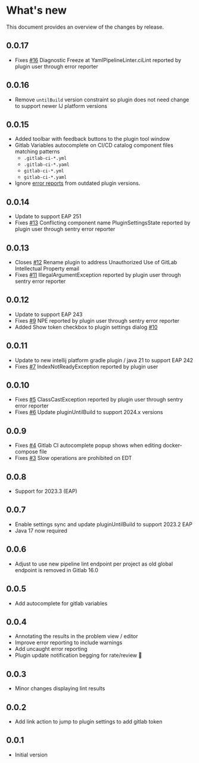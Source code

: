 What&apos;s new
=====
This document provides an overview of the changes by release.

0.0.17
------

- Fixes [\#16](https://gitlab.com/pablomxnl/gitlab-yaml-pipeline-lint/-/issues/16) Diagnostic Freeze at YamlPipelineLinter.ciLint reported by plugin user through error reporter

0.0.16
------

- Remove `untilBuild` version constraint so plugin does not need change to support newer IJ platform versions

0.0.15
------

- Added toolbar with feedback buttons to the plugin tool window
- Gitlab Variables autocomplete on CI/CD catalog component files matching patterns
    * `.gitlab-ci-*.yml`
    * `.gitlab-ci-*.yaml`
    * `gitlab-ci-*.yml`
    * `gitlab-ci-*.yaml`
- Ignore [error reports](https://plugins.jetbrains.com/plugin/19972-ci-pipeline-lint/docs/feedback.html#automatic-error-reporting) from outdated plugin versions.


0.0.14
------

- Update to support EAP 251
- Fixes [\#13](https://gitlab.com/pablomxnl/gitlab-yaml-pipeline-lint/issues/13) Conflicting component name PluginSettingsState reported by plugin user through sentry error reporter

0.0.13
------

- Closes [\#12](https://gitlab.com/pablomxnl/gitlab-yaml-pipeline-lint/-/issues/12) Rename plugin to address Unauthorized Use of GitLab Intellectual Property email
- Fixes [\#11](https://gitlab.com/pablomxnl/gitlab-yaml-pipeline-lint/-/issues/11) IllegalArgumentException reported by plugin user through sentry error reporter

0.0.12
------

- Update to support EAP 243
- Fixes [\#9](https://gitlab.com/pablomxnl/gitlab-yaml-pipeline-lint/-/issues/9) NPE reported by plugin user through sentry error reporter
- Added Show token checkbox to plugin settings dialog [\#10](https://gitlab.com/pablomxnl/gitlab-yaml-pipeline-lint/-/issues/10)

0.0.11
------
- Update to new intellij platform gradle plugin / java 21 to support EAP 242
- Fixes [\#7](https://gitlab.com/pablomxnl/gitlab-yaml-pipeline-lint/-/issues/7) IndexNotReadyException reported by plugin user

0.0.10
------

- Fixes [\#5](https://gitlab.com/pablomxnl/gitlab-yaml-pipeline-lint/-/issues/5) ClassCastException reported by plugin user through sentry error reporter
- Fixes [\#6](https://gitlab.com/pablomxnl/gitlab-yaml-pipeline-lint/-/issues/6) Update pluginUntilBuild to support 2024.x versions

0.0.9
------

- Fixes [\#4](https://gitlab.com/pablomxnl/gitlab-yaml-pipeline-lint/-/issues/4) Gitlab CI autocomplete popup shows when editing docker-compose file
- Fixes [\#3](https://gitlab.com/pablomxnl/gitlab-yaml-pipeline-lint/-/issues/3) Slow operations are prohibited on EDT

0.0.8
------

- Support for 2023.3 (EAP)

0.0.7
------

- Enable settings sync and update pluginUntilBuild to support 2023.2 EAP
- Java 17 now required

0.0.6
------

- Adjust to use new pipeline lint endpoint per project as old global endpoint is removed in Gitlab 16.0

0.0.5
------

- Add autocomplete for gitlab variables

0.0.4
------

- Annotating the results in the problem view / editor
- Improve error reporting to include warnings
- Add uncaught error reporting
- Plugin update notification begging for rate/review 🤣

0.0.3
------

- Minor changes displaying lint results

0.0.2
------

- Add link action to jump to plugin settings to add gitlab token

0.0.1
------

- Initial version
